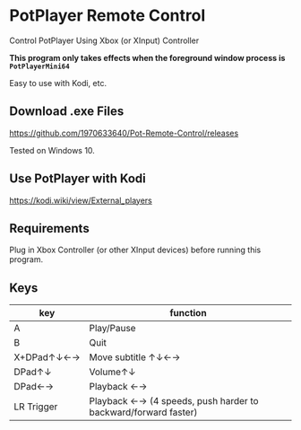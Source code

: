 # PotPlayer Remote Control
Control PotPlayer Using Xbox (or XInput) Controller

**This program only takes effects when the foreground window process is ```PotPlayerMini64```**

Easy to use with Kodi, etc.

## Download .exe Files
https://github.com/1970633640/Pot-Remote-Control/releases

Tested on Windows 10.

## Use PotPlayer with Kodi
https://kodi.wiki/view/External_players

## Requirements 
Plug in Xbox Controller (or other XInput devices) before running this program.

## Keys
|  key   | function|
|  ----  | ----  |
| A  | Play/Pause |
| B  | Quit |
|X+DPad↑↓←→|Move subtitle ↑↓←→|
|DPad↑↓|Volume↑↓|
|DPad←→|Playback ←→|
|LR Trigger|Playback ←→ (4 speeds, push harder to backward/forward faster)|
